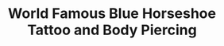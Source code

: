 ---
title: "World Famous Blue Horseshoe Tattoo and Body Piercing"
url: /hampton/world-famous-blue-horseshoe-tattoo-and-body-piercing/
shop: Tattoo
---